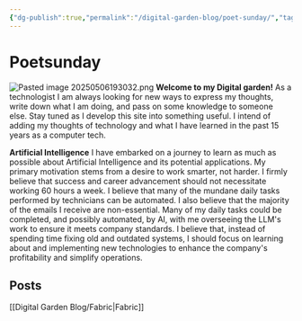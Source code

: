 ```yaml
---
{"dg-publish":true,"permalink":"/digital-garden-blog/poet-sunday/","tags":["Blog","gardenEntry"],"created":"2025-04-28T17:04:32.496-03:00"}
---
```


# Poetsunday
![Pasted image 20250506193032.png](/img/user/Pasted%20image%2020250506193032.png)
**Welcome to my Digital garden!**
As a technologist I am always looking for new ways to express my thoughts, write down what I am doing, and pass on some knowledge to someone else.
Stay tuned as I develop this site into something useful. I intend of adding my thoughts of technology and what I have learned in the past 15 years as a computer tech. 

**Artificial Intelligence**
I have embarked on a journey to learn as much as possible about Artificial Intelligence and its potential applications. My primary motivation stems from a desire to work smarter, not harder. I firmly believe that success and career advancement should not necessitate working 60 hours a week.
I believe that many of the mundane daily tasks performed by technicians can be automated. I also believe that the majority of the emails I receive are non-essential. Many of my daily tasks could be completed, and possibly automated, by AI, with me overseeing the LLM's work to ensure it meets company standards.
I believe that, instead of spending time fixing old and outdated systems, I should focus on learning about and implementing new technologies to enhance the company's profitability and simplify operations.

## Posts
[[Digital Garden Blog/Fabric\|Fabric]] 
